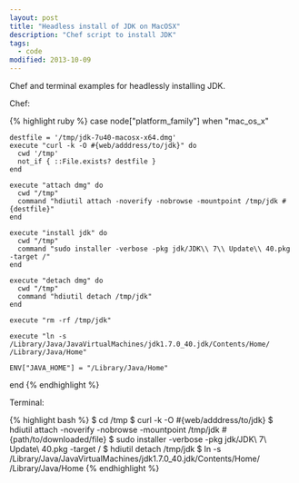 ```yaml
---
layout: post
title: "Headless install of JDK on MacOSX"
description: "Chef script to install JDK"
tags: 
  - code
modified: 2013-10-09
---
```


Chef and terminal examples for headlessly installing JDK.

Chef:

{% highlight ruby %}
case node["platform_family"]
when "mac_os_x"

	destfile = '/tmp/jdk-7u40-macosx-x64.dmg'
	execute "curl -k -O #{web/adddress/to/jdk}" do
	  cwd '/tmp'
	  not_if { ::File.exists? destfile }
	end		

	execute "attach dmg" do
	  cwd "/tmp"
	  command "hdiutil attach -noverify -nobrowse -mountpoint /tmp/jdk #{destfile}"
	end

	execute "install jdk" do
	  cwd "/tmp"
	  command "sudo installer -verbose -pkg jdk/JDK\\ 7\\ Update\\ 40.pkg -target /"
	end

	execute "detach dmg" do
	  cwd "/tmp"
	  command "hdiutil detach /tmp/jdk"
	end

	execute "rm -rf /tmp/jdk"

	execute "ln -s /Library/Java/JavaVirtualMachines/jdk1.7.0_40.jdk/Contents/Home/ /Library/Java/Home"

	ENV["JAVA_HOME"] = "/Library/Java/Home"
end
{% endhighlight %}

Terminal:

{% highlight bash %}
$ cd /tmp
$ curl -k -O #{web/adddress/to/jdk}
$ hdiutil attach -noverify -nobrowse -mountpoint /tmp/jdk #{path/to/downloaded/file}
$ sudo installer -verbose -pkg jdk/JDK\ 7\ Update\ 40.pkg -target /
$ hdiutil detach /tmp/jdk
$ ln -s /Library/Java/JavaVirtualMachines/jdk1.7.0_40.jdk/Contents/Home/ /Library/Java/Home
{% endhighlight %}